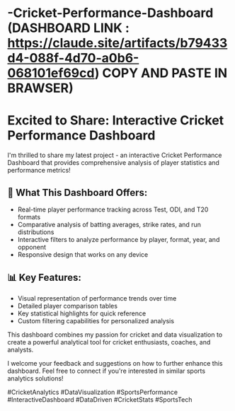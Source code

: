 # -Cricket-Performance-Dashboard (DASHBOARD LINK : https://claude.site/artifacts/b79433d4-088f-4d70-a0b6-068101ef69cd) COPY AND PASTE IN BRAWSER)
# Excited to Share: Interactive Cricket Performance Dashboard

I'm thrilled to share my latest project - an interactive Cricket Performance Dashboard that provides comprehensive analysis of player statistics and performance metrics!

## 🏏 What This Dashboard Offers:
- Real-time player performance tracking across Test, ODI, and T20 formats
- Comparative analysis of batting averages, strike rates, and run distributions
- Interactive filters to analyze performance by player, format, year, and opponent
- Responsive design that works on any device

## 📊 Key Features:
- Visual representation of performance trends over time
- Detailed player comparison tables
- Key statistical highlights for quick reference
- Custom filtering capabilities for personalized analysis

This dashboard combines my passion for cricket and data visualization to create a powerful analytical tool for cricket enthusiasts, coaches, and analysts.

I welcome your feedback and suggestions on how to further enhance this dashboard. Feel free to connect if you're interested in similar sports analytics solutions!

#CricketAnalytics #DataVisualization #SportsPerformance #InteractiveDashboard #DataDriven #CricketStats #SportsTech
